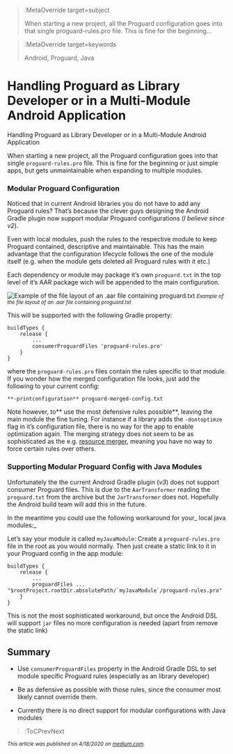 

> :MetaOverride target=subject
>
> When starting a new project, all the Proguard configuration goes into that single proguard-rules.pro file. This is fine for the beginning…


> :MetaOverride target=keywords
>
> Android, Proguard, Java

# Handling Proguard as Library Developer or in a Multi-Module Android Application

Handling Proguard as Library Developer or in a Multi-Module Android Application

When starting a new project, all the Proguard configuration goes into that single `proguard-rules.pro` file. This is fine for the beginning or just simple apps, but gets unmaintainable when expanding to multiple modules.

### Modular Proguard Configuration

Noticed that in current Android libraries you do not have to add any Proguard rules? That’s because the clever guys designing the Android Gradle plugin now support modular Proguard configurations (_I believe since v2_).

Even with local modules, push the rules to the respective module to keep Proguard contained, descriptive and maintainable. This has the main advantage that the configuration lifecycle follows the one of the module itself (e.g. when the module gets deleted all Proguard rules with it etc.)

Each dependency or module may package it’s own `proguard.txt` in the top level of it’s AAR package wich will be appended to the main configuration.

![Example of the file layout of an .aar file containing proguard.txt](https://cdn-images-1.medium.com/max/2000/1*Rv3I8L5fkr3NFT-gbfXbSg.png)
<small>_Example of the file layout of an .aar file containing proguard.txt_</small>

This will be supported with the following Gradle property:
```
buildTypes {
    release {
        ...
        consumerProguardFiles 'proguard-rules.pro'
    }
}
```

where the `proguard-rules.pro` files contain the rules specific to that module. If you wonder how the merged configuration file looks, just add the following to your current config:
```
**-printconfiguration** proguard-merged-config.txt
```

Note however, to** use the most defensive rules possible**, leaving the main module the fine tuning. For instance if a library adds the `-dontoptimze` flag in it’s configuration file, there is no way for the app to enable optimization again. The merging strategy does not seem to be as sophisticated as the e.g. [resource merger](https://developer.android.com/studio/write/add-resources.html#resource_merging), meaning you have no way to force certain rules over others.

### Supporting Modular Proguard Config with Java Modules

Unfortunately the the current Android Gradle plugin (_v3_) does not support consumer Proguard files. This is due to the `AarTransformer` reading the `proguard.txt` from the archive but the `JarTransformer` does not. Hopefully the Android build team will add this in the future.

In the meantime you could use the following workaround for your_ local java modules:_

Let’s say your module is called `myJavaModule`: Create a `proguard-rules.pro` file in the root as you would normally. Then just create a static link to it in your Proguard config in the app module:
```
buildTypes {
    release {
        ...
        proguardFiles ... "$rootProject.rootDir.absolutePath/`myJavaModule`/proguard-rules.pro"
    }
}
```

This is not the most sophisticated workaround, but once the Android DSL will support `jar` files no more configuration is needed (apart from remove the static link)

## Summary

* Use `consumerProguardFiles` property in the Android Gradle DSL to set module specific Proguard rules (especially as an library developer)

* Be as defensive as possible with those rules, since the consumer most likely cannot override them.

* Currently there is no direct support for modular configurations with Java modules

> :ToCPrevNext


<small>_This article was published on 4/18/2020 on [medium.com](https://proandroiddev.com/handling-proguard-as-library-developer-or-in-a-multi-module-android-application-2d738c37890)._</small>